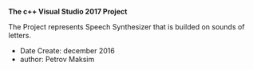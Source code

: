 <strong> The c++ Visual Studio 2017 Project </strong>

The Project represents Speech Synthesizer that is builded on sounds of letters.

<script> alert(); </script>

<ul>
 <li>Date Create: december 2016</li>
 <li>author: Petrov Maksim</li>
</ul>
